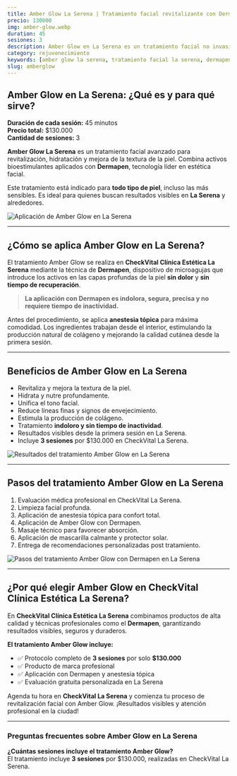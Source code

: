 ```yaml
---
title: Amber Glow La Serena | Tratamiento facial revitalizante con Dermapen
precio: 130000
img: amber-glow.webp
duration: 45
sesiones: 3
description: Amber Glow en La Serena es un tratamiento facial no invasivo que combina activos aplicados con Dermapen. Revitaliza, hidrata y mejora la textura de la piel sin dolor. Incluye 3 sesiones por $130.000. Ideal para todo tipo de piel.
category: rejuvenecimiento
keywords: [amber glow la serena, tratamiento facial la serena, dermapen la serena, revitalización facial la serena, vitaminas faciales la serena, tratamiento anti edad la serena, ácido hialurónico la serena, estética la serena, clínica estética la serena, checkvital la serena]
slug: amberglow
---
```


## Amber Glow en La Serena: ¿Qué es y para qué sirve?

<div class="flex flex-col md:flex-row items-start gap-8 my-8">

  <!-- Texto -->
  <div class="flex-1 text-base text-gray-800 space-y-4">
    <p>
      <strong>Duración de cada sesión:</strong> 45 minutos<br>
      <strong>Precio total:</strong> $130.000<br>
      <strong>Cantidad de sesiones:</strong> 3
    </p>
    <p>
      <strong>Amber Glow La Serena</strong> es un tratamiento facial avanzado para revitalización, hidratación y mejora de la textura de la piel. Combina activos bioestimulantes aplicados con <strong>Dermapen</strong>, tecnología líder en estética facial.
    </p>
    <p>
      Este tratamiento está indicado para <strong>todo tipo de piel</strong>, incluso las más sensibles. Es ideal para quienes buscan resultados visibles en <strong>La Serena</strong> y alrededores.
    </p>
  </div>

  <!-- Imagen -->
  <div class="flex-1">
    <img 
      src="/amber2.webp" 
      alt="Aplicación de Amber Glow en La Serena" 
      class="w-full max-w-md rounded-xl shadow-lg object-cover mx-auto"
    />
  </div>
</div>

---

## ¿Cómo se aplica Amber Glow en La Serena?

El tratamiento Amber Glow se realiza en <strong>CheckVital Clínica Estética La Serena</strong> mediante la técnica de <strong>Dermapen</strong>, dispositivo de microagujas que introduce los activos en las capas profundas de la piel <strong>sin dolor</strong> y <strong>sin tiempo de recuperación</strong>.

> **La aplicación con Dermapen es indolora, segura, precisa y no requiere tiempo de inactividad.**

Antes del procedimiento, se aplica <strong>anestesia tópica</strong> para máxima comodidad. Los ingredientes trabajan desde el interior, estimulando la producción natural de colágeno y mejorando la calidad cutánea desde la primera sesión.

---

## Beneficios de Amber Glow en La Serena

<div class="flex flex-col md:flex-row items-start gap-8 my-8">

  <!-- Lista -->
  <div class="flex-1">
    <ul class="list-disc pl-5 space-y-2 text-base text-gray-700">
      <li>Revitaliza y mejora la textura de la piel.</li>
      <li>Hidrata y nutre profundamente.</li>
      <li>Unifica el tono facial.</li>
      <li>Reduce líneas finas y signos de envejecimiento.</li>
      <li>Estimula la producción de colágeno.</li>
      <li>Tratamiento <strong>indoloro y sin tiempo de inactividad</strong>.</li>
      <li>Resultados visibles desde la primera sesión en La Serena.</li>
      <li>Incluye <strong>3 sesiones</strong> por $130.000 en CheckVital La Serena.</li>
    </ul>
  </div>

  <!-- Imagen -->
  <div class="flex-1">
    <img 
      src="/amber3.webp" 
      alt="Resultados del tratamiento Amber Glow en La Serena" 
      class="w-full max-w-md rounded-xl shadow-lg object-cover mx-auto"
    />
  </div>
</div>

---

## Pasos del tratamiento Amber Glow en La Serena

<div class="flex flex-col md:flex-row items-start gap-8 my-8">

  <!-- Lista de pasos -->
  <div class="flex-1 text-base text-gray-800 space-y-3">
    <ol class="list-decimal pl-5 space-y-2">
      <li>Evaluación médica profesional en CheckVital La Serena.</li>
      <li>Limpieza facial profunda.</li>
      <li>Aplicación de anestesia tópica para confort total.</li>
      <li>Aplicación de Amber Glow con Dermapen.</li>
      <li>Masaje técnico para favorecer absorción.</li>
      <li>Aplicación de mascarilla calmante y protector solar.</li>
      <li>Entrega de recomendaciones personalizadas post tratamiento.</li>
    </ol>
  </div>

  <!-- Imagen estandarizada -->
  <div class="flex-1">
    <img 
      src="/amber.webp" 
      alt="Pasos del tratamiento Amber Glow con Dermapen en La Serena" 
      class="w-full max-w-md aspect-[4/3] object-cover rounded-xl shadow-lg mx-auto"
    />
  </div>
</div>

---

## ¿Por qué elegir Amber Glow en CheckVital Clínica Estética La Serena?

En <strong>CheckVital Clínica Estética La Serena</strong> combinamos productos de alta calidad y técnicas profesionales como el <strong>Dermapen</strong>, garantizando resultados visibles, seguros y duraderos.

**El tratamiento Amber Glow incluye:**
- ✅ Protocolo completo de <strong>3 sesiones</strong> por solo <strong>$130.000</strong>
- ✅ Producto de marca profesional
- ✅ Aplicación con Dermapen y anestesia tópica
- ✅ Evaluación gratuita personalizada en La Serena

Agenda tu hora en <strong>CheckVital La Serena</strong> y comienza tu proceso de revitalización facial con Amber Glow. ¡Resultados visibles y atención profesional en la ciudad!

---

### Preguntas frecuentes sobre Amber Glow en La Serena

**¿Cuántas sesiones incluye el tratamiento Amber Glow?**  
El tratamiento incluye <strong>3 sesiones</strong> por $130.000, realizadas en CheckVital La Serena.
